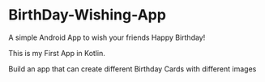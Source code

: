# BirthDay-Wishing-App
A simple Android App to wish your friends Happy Birthday!

This is my First App in Kotlin.

Build an app that can create different Birthday Cards with different images 


